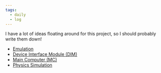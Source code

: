 ```yaml
---
tags:
  - daily
  - log
---
```

I have a lot of ideas floating around for this project, so I should probably write them down!

- [Emulation](../design/Emulation.md)
- [Device Interface Module (DIM)](../design/Device%20Interface%20Module%20(DIM).md)
- [Main Computer (MC)](../design/Main%20Computer%20(MC).md)
- [Physics Simulation](../design/Physics%20Simulation.md)